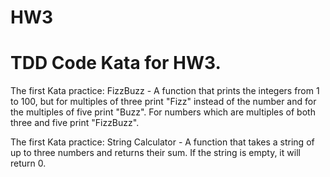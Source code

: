 HW3
===

TDD Code Kata for HW3.
======================

The first Kata practice: FizzBuzz - A function
that prints the integers from 1 to 100, but 
for multiples of three print "Fizz" instead 
of the number and for the multiples of five
print "Buzz". For numbers which are multiples
of both three and five print "FizzBuzz".

The first Kata practice: String Calculator - 
A function that takes a string of up to
three numbers and returns their sum. If the
string is empty, it will return 0.